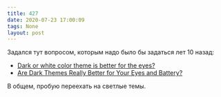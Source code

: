```yaml
---
title: 427
date: 2020-07-23 17:00:09
tags: None
layout: post
---
```


Задался тут вопросом, которым надо было бы задаться лет 10 назад:

+ [Dark or white color theme is better for the eyes?](https://ux.stackexchange.com/a/53268)
+ [Are Dark Themes Really Better for Your Eyes and Battery?](https://www.maketecheasier.com/are-dark-themes-better-for-eyes-battery/)

В общем, пробую переехать на светлые темы.
